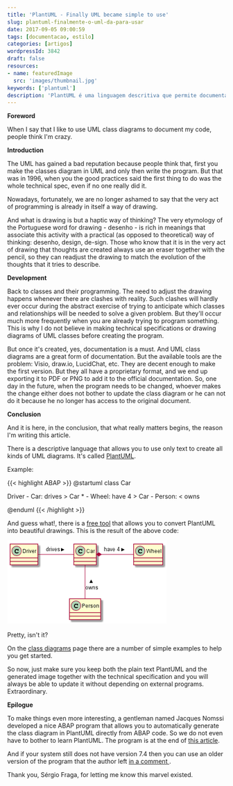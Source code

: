 ```yaml
---
title: 'PlantUML - Finally UML became simple to use'
slug: plantuml-finalmente-o-uml-da-para-usar
date: 2017-09-05 09:00:59
tags: [documentacao, estilo]
categories: [artigos]
wordpressId: 3842
draft: false
resources:
- name: featuredImage
  src: 'images/thumbnail.jpg'
keywords: ['plantuml']
description: 'PlantUML é uma linguagem descritiva que permite documentar diagramas de classe UML de forma simples sem depender de ferramentas externas'
---
```

**Foreword**

When I say that I like to use UML class diagrams to document my code, people think I'm crazy.

**Introduction**

The UML has gained a bad reputation because people think that, first you make the classes diagram in UML and only then write the program. But that was in 1996, when you the good practices said the first thing to do was the whole technical spec, even if no one really did it.

Nowadays, fortunately, we are no longer ashamed to say that the very act of programming is already in itself a way of drawing.

<!--more-->

And what is drawing is but a haptic way of thinking? The very etymology of the Portuguese word for drawing - desenho - is rich in meanings that associate this activity with a practical (as opposed to theoretical) way of thinking: desenho, design, de-sign. Those who know that it is in the very act of drawing that thoughts are created always use an eraser together with the pencil, so they can readjust the drawing to match the evolution of the thoughts that it tries to describe.

**Development**

Back to classes and their programming. The need to adjust the drawing happens whenever there are clashes with reality. Such clashes will hardly ever occur during the abstract exercise of trying to anticipate which classes and relationships will be needed to solve a given problem. But they'll occur much more frequently when you are already trying to program something. This is why I do not believe in making technical specifications or drawing diagrams of UML classes before creating the program.

But once it's created, yes, documentation is a must. And UML class diagrams are a great form of documentation. But the available tools are the problem: Visio, draw.io, LucidChat, etc. They are decent enough to make the first version. But they all have a proprietary format, and we end up exporting it to PDF or PNG to add it to the official documentation. So, one day in the future, when the program needs to be changed, whoever makes the change either does not bother to update the class diagram or he can not do it because he no longer has access to the original document.

**Conclusion**

And it is here, in the conclusion, that what really matters begins, the reason I'm writing this article.

There is a descriptive language that allows you to use only text to create all kinds of UML diagrams. It's called [PlantUML][1].

Example:

{{< highlight ABAP >}}
@startuml
class Car

Driver - Car: drives >
Car * - Wheel: have 4 >
Car - Person: < owns

@enduml
{{< /highlight >}}

And guess what!, there is a [free tool][2] that allows you to convert PlantUML into beautiful drawings. This is the result of the above code:

[![UML Class diagram][3]][4]

Pretty, isn't it?

On the [class diagrams][5] page there are a number of simple examples to help you get started.

So now, just make sure you keep both the plain text PlantUML and the generated image together with the technical specification and you will always be able to update it without depending on external programs. Extraordinary.

**Epilogue**

To make things even more interesting, a gentleman named Jacques Nomssi developed a nice ABAP program that allows you to automatically generate the class diagram in PlantUML directly from ABAP code. So we do not even have to bother to learn PlantUML. The program is at the end of [this article][6].

And if your system still does not have version 7.4 then you can use an older version of the program that the author left [ in a comment ][7].

Thank you, Sérgio Fraga, for letting me know this marvel existed.

   [1]: http://plantuml.com
   [2]: http://www.plantuml.com/plantuml
   [3]: images/plantuml_class_diagram.png
   [4]: images/plantuml_class_diagram.png
   [5]: http://plantuml.com/class-diagram
   [6]: https://blogs.sap.com/2017/04/27/plantuml-diagrams/
   [7]: https://blogs.sap.com/2017/04/27/plantuml-diagrams/#comment-381746
